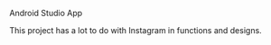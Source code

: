   Android Studio App
  
  This project has a lot to do with Instagram in functions and designs.
  
  
